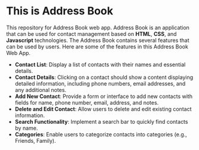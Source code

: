 # This is Address Book

This repository for Address Book web app. Address Book is an application that can be used for contact management based on **HTML**, **CSS**, and **Javascript** technologies. The Address Book contains several features that can be used by users. Here are some of the features in this Address Book Web App.

- **Contact List**: Display a list of contacts with their names and essential details.
- **Contact Details**: Clicking on a contact should show a content displaying detailed information, including phone numbers, email addresses, and any additional notes.
- **Add New Contact**: Provide a form or interface to add new contacts with fields for name, phone number, email, address, and notes.
- **Delete and Edit Contact**: Allow users to delete and edit existing contact information.
- **Search Functionality**: Implement a search bar to quickly find contacts by name.
- **Categories**: Enable users to categorize contacts into categories (e.g., Friends, Family).
